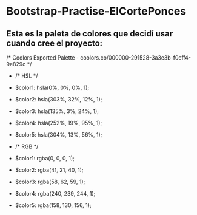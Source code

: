 # Bootstrap-Practise-ElCortePonces

## Esta es la paleta de colores que decidí usar cuando cree el proyecto:

/* Coolors Exported Palette - coolors.co/000000-291528-3a3e3b-f0eff4-9e829c */

* /* HSL */
* $color1: hsla(0%, 0%, 0%, 1);
* $color2: hsla(303%, 32%, 12%, 1);
* $color3: hsla(135%, 3%, 24%, 1);
* $color4: hsla(252%, 19%, 95%, 1);
* $color5: hsla(304%, 13%, 56%, 1);

* /* RGB */
* $color1: rgba(0, 0, 0, 1);
* $color2: rgba(41, 21, 40, 1);
* $color3: rgba(58, 62, 59, 1);
* $color4: rgba(240, 239, 244, 1);
* $color5: rgba(158, 130, 156, 1);
